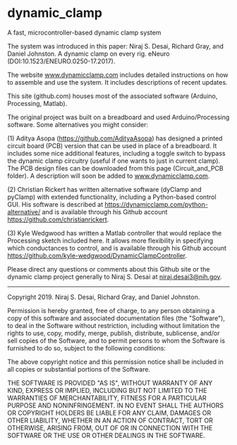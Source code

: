 # dynamic_clamp
A fast, microcontroller-based dynamic clamp system

The system was introduced in this paper: Niraj S. Desai, Richard Gray, and Daniel Johnston. A dynamic clamp on every rig. eNeuro (DOI:10.1523/ENEURO.0250-17.2017).

The website www.dynamicclamp.com includes detailed instructions on how to assemble and use the system. It includes descriptions of recent updates.

This site (github.com) houses most of the associated software (Arduino, Processing, Matlab).

The original project was built on a breadboard and used Arduino/Processing software. Some alternatives you might consider:

(1) Aditya Asopa (https://github.com/AdityaAsopa) has designed a printed circuit board (PCB) version that can be used in place of a breadboard. It includes some nice additional features, including a toggle switch to bypass the dynamic clamp circuitry (useful if one wants to just in current clamp). The PCB design files can be downloaded from this page (Circuit_and_PCB folder). A description will soon be added to www.dynamicclamp.com. 

(2) Christian Rickert has written alternative software (dyClamp and pyClamp) with extended functionality, including a Python-based control GUI. His software is described at https://dynamicclamp.com/python-alternative/ and is available through his Github account https://github.com/christianrickert.

(3) Kyle Wedgwood has written a Matlab controller that would replace the Processing sketch included here. It allows more flexibility in specifying which conductances to control, and is available through his Github account https://github.com/kyle-wedgwood/DynamicClampController.

Please direct any questions or comments about this Github site or the dynamic clamp project generally to Niraj S. Desai at niraj.desai3@nih.gov.
 


******************************************************************************************************************************************
Copyright 2019. Niraj S. Desai, Richard Gray, and Daniel Johnston.

Permission is hereby granted, free of charge, to any person obtaining a copy of this software and associated documentation files (the "Software"), to deal in the Software without restriction, including without limitation the rights to use, copy, modify, merge, publish, distribute, sublicense, and/or sell copies of the Software, and to permit persons to whom the Software is furnished to do so, subject to the following conditions:

The above copyright notice and this permission notice shall be included in all copies or substantial portions of the Software.

THE SOFTWARE IS PROVIDED "AS IS", WITHOUT WARRANTY OF ANY KIND, EXPRESS OR IMPLIED, INCLUDING BUT NOT LIMITED TO THE WARRANTIES OF MERCHANTABILITY, FITNESS FOR A PARTICULAR PURPOSE AND NONINFRINGEMENT. IN NO EVENT SHALL THE AUTHORS OR COPYRIGHT HOLDERS BE LIABLE FOR ANY CLAIM, DAMAGES OR OTHER LIABILITY, WHETHER IN AN ACTION OF CONTRACT, TORT OR OTHERWISE, ARISING FROM, OUT OF OR IN CONNECTION WITH THE SOFTWARE OR THE USE OR OTHER DEALINGS IN THE SOFTWARE.
